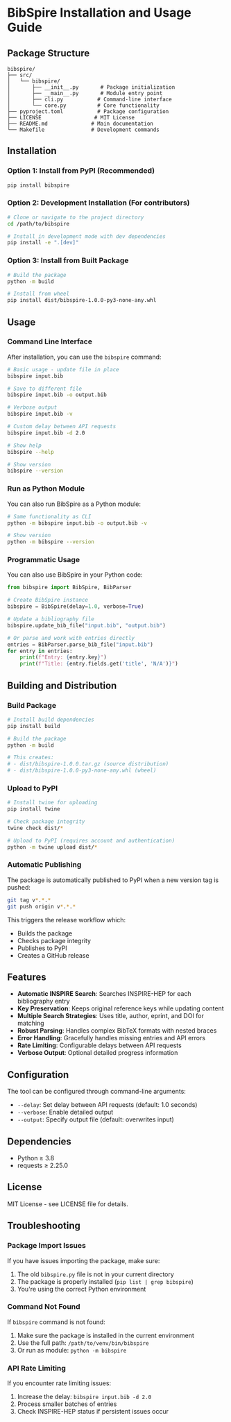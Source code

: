 # BibSpire Installation and Usage Guide

## Package Structure

```
bibspire/
├── src/
│   └── bibspire/
│       ├── __init__.py       # Package initialization
│       ├── __main__.py       # Module entry point
│       ├── cli.py           # Command-line interface
│       └── core.py          # Core functionality
├── pyproject.toml           # Package configuration
├── LICENSE                 # MIT License
├── README.md              # Main documentation
└── Makefile               # Development commands

```

## Installation

### Option 1: Install from PyPI (Recommended)

```bash
pip install bibspire
```

### Option 2: Development Installation (For contributors)

```bash
# Clone or navigate to the project directory
cd /path/to/bibspire

# Install in development mode with dev dependencies
pip install -e ".[dev]"
```

### Option 3: Install from Built Package

```bash
# Build the package
python -m build

# Install from wheel
pip install dist/bibspire-1.0.0-py3-none-any.whl
```

## Usage

### Command Line Interface

After installation, you can use the `bibspire` command:

```bash
# Basic usage - update file in place
bibspire input.bib

# Save to different file
bibspire input.bib -o output.bib

# Verbose output
bibspire input.bib -v

# Custom delay between API requests
bibspire input.bib -d 2.0

# Show help
bibspire --help

# Show version
bibspire --version
```

### Run as Python Module

You can also run BibSpire as a Python module:

```bash
# Same functionality as CLI
python -m bibspire input.bib -o output.bib -v

# Show version
python -m bibspire --version
```

### Programmatic Usage

You can also use BibSpire in your Python code:

```python
from bibspire import BibSpire, BibParser

# Create BibSpire instance
bibspire = BibSpire(delay=1.0, verbose=True)

# Update a bibliography file
bibspire.update_bib_file("input.bib", "output.bib")

# Or parse and work with entries directly
entries = BibParser.parse_bib_file("input.bib")
for entry in entries:
    print(f"Entry: {entry.key}")
    print(f"Title: {entry.fields.get('title', 'N/A')}")
```

## Building and Distribution

### Build Package

```bash
# Install build dependencies
pip install build

# Build the package
python -m build

# This creates:
# - dist/bibspire-1.0.0.tar.gz (source distribution)
# - dist/bibspire-1.0.0-py3-none-any.whl (wheel)
```

### Upload to PyPI

```bash
# Install twine for uploading
pip install twine

# Check package integrity
twine check dist/*

# Upload to PyPI (requires account and authentication)
python -m twine upload dist/*
```

### Automatic Publishing

The package is automatically published to PyPI when a new version tag is pushed:

```bash
git tag v*.*.*
git push origin v*.*.*
```

This triggers the release workflow which:
- Builds the package
- Checks package integrity
- Publishes to PyPI
- Creates a GitHub release

## Features

- **Automatic INSPIRE Search**: Searches INSPIRE-HEP for each bibliography entry
- **Key Preservation**: Keeps original reference keys while updating content
- **Multiple Search Strategies**: Uses title, author, eprint, and DOI for matching
- **Robust Parsing**: Handles complex BibTeX formats with nested braces
- **Error Handling**: Gracefully handles missing entries and API errors
- **Rate Limiting**: Configurable delays between API requests
- **Verbose Output**: Optional detailed progress information

## Configuration

The tool can be configured through command-line arguments:

- `--delay`: Set delay between API requests (default: 1.0 seconds)
- `--verbose`: Enable detailed output
- `--output`: Specify output file (default: overwrites input)

## Dependencies

- Python ≥ 3.8
- requests ≥ 2.25.0

## License

MIT License - see LICENSE file for details.

## Troubleshooting

### Package Import Issues

If you have issues importing the package, make sure:
1. The old `bibspire.py` file is not in your current directory
2. The package is properly installed (`pip list | grep bibspire`)
3. You're using the correct Python environment

### Command Not Found

If `bibspire` command is not found:
1. Make sure the package is installed in the current environment
2. Use the full path: `/path/to/venv/bin/bibspire`
3. Or run as module: `python -m bibspire`

### API Rate Limiting

If you encounter rate limiting issues:
1. Increase the delay: `bibspire input.bib -d 2.0`
2. Process smaller batches of entries
3. Check INSPIRE-HEP status if persistent issues occur
